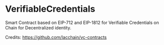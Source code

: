 # VerifiableCredentials

Smart Contract based on  EIP-712 and EIP-1812 for Verifiable Credentials on Chain for Decentralized identity. 

Credits: https://github.com/lacchain/vc-contracts
